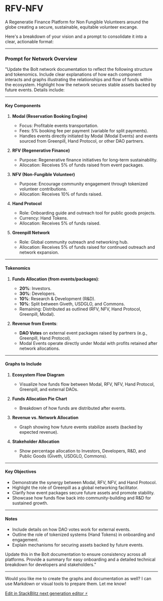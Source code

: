 # RFV-NFV

A Regeneratie Finance Platform for Non Fungible Volunteers around the globe creating a secure, sustainable, equitable volunteer excange. 

Here's a breakdown of your vision and a prompt to consolidate it into a clear, actionable format:

---

### **Prompt for Network Overview**

"Update the Bolt network documentation to reflect the following structure and tokenomics. Include clear explanations of how each component interacts and graphs illustrating the relationships and flow of funds within the ecosystem. Highlight how the network secures stable assets backed by future events. Details include:

---

#### **Key Components**  

1. **Modal (Reservation Booking Engine)**  
   - Focus: Profitable events transportation.  
   - Fees: 5% booking fee per payment (variable for split payments).  
   - Handles events directly initiated by Modal (Modal Events) and events sourced from Greenpill, Hand Protocol, or other DAO partners.  

2. **RFV (Regenerative Finance)**  
   - Purpose: Regenerative finance initiatives for long-term sustainability.  
   - Allocation: Receives 5% of funds raised from event packages.  

3. **NFV (Non-Fungible Volunteer)**  
   - Purpose: Encourage community engagement through tokenized volunteer contributions.  
   - Allocation: Receives 10% of funds raised.  

4. **Hand Protocol**  
   - Role: Onboarding guide and outreach tool for public goods projects.  
   - Currency: Hand Tokens.  
   - Allocation: Receives 5% of funds raised.  

5. **Greenpill Network**  
   - Role: Global community outreach and networking hub.  
   - Allocation: Receives 5% of funds raised for continued outreach and network expansion.  

---

#### **Tokenomics**  

1. **Funds Allocation (from events/packages)**:  
   - **20%**: Investors.  
   - **30%**: Developers.  
   - **10%**: Research & Development (R&D).  
   - **10%**: Split between Giveth, USDGLO, and Commons.  
   - Remaining: Distributed as outlined (RFV, NFV, Hand Protocol, Greenpill, Modal).  

2. **Revenue from Events**:  
   - **DAO Votes** on external event packages raised by partners (e.g., Greenpill, Hand Protocol).  
   - Modal Events operate directly under Modal with profits retained after network allocations.  

---

#### **Graphs to Include**  

1. **Ecosystem Flow Diagram**  
   - Visualize how funds flow between Modal, RFV, NFV, Hand Protocol, Greenpill, and external DAOs.  

2. **Funds Allocation Pie Chart**  
   - Breakdown of how funds are distributed after events.  

3. **Revenue vs. Network Allocation**  
   - Graph showing how future events stabilize assets (backed by expected revenue).  

4. **Stakeholder Allocation**  
   - Show percentage allocation to Investors, Developers, R&D, and Public Goods (Giveth, USDGLO, Commons).  

---

#### **Key Objectives**  

- Demonstrate the synergy between Modal, RFV, NFV, and Hand Protocol.  
- Highlight the role of Greenpill as a global networking facilitator.  
- Clarify how event packages secure future assets and promote stability.  
- Showcase how funds flow back into community-building and R&D for sustained growth.  

--- 

#### Notes  

- Include details on how DAO votes work for external events.  
- Outline the role of tokenized systems (Hand Tokens) in onboarding and engagement.  
- Explain mechanisms for securing assets backed by future events.  

Update this in the Bolt documentation to ensure consistency across all platforms. Provide a summary for easy onboarding and a detailed technical breakdown for developers and stakeholders."

---

Would you like me to create the graphs and documentation as well? I can use Markdown or visual tools to prepare them. Let me know!

[Edit in StackBlitz next generation editor ⚡️](https://stackblitz.com/~/github.com/JesuscoinsIII/RFV-NFV)
